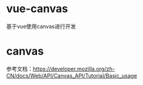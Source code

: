 # vue-canvas
基于vue使用canvas进行开发
# canvas
参考文档：https://developer.mozilla.org/zh-CN/docs/Web/API/Canvas_API/Tutorial/Basic_usage
